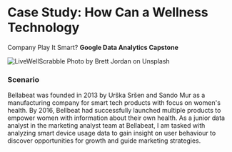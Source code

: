 # Case Study: How Can a Wellness Technology
Company Play It Smart?
**Google Data Analytics Capstone**

![LiveWellScrabble](https://images.unsplash.com/photo-1603206004639-22635b71ac08?ixlib=rb-1.2.1&ixid=MnwxMjA3fDB8MHxwaG90by1wYWdlfHx8fGVufDB8fHx8&auto=format&fit=crop&w=1074&q=80)
Photo by Brett Jordan on Unsplash

### Scenario
Bellabeat was founded in 2013 by Urška Sršen and Sando Mur as a manufacturing company for smart tech products with focus on women's health. By 2016, Bellbeat had successfully launched multiple products to empower women with information about their own health. 
As a junior data analyst in the marketing analyst team at Bellabeat, I am tasked with analyzing smart device usage data to gain insight on user behaviour to discover opportunities for growth and guide marketing strategies.